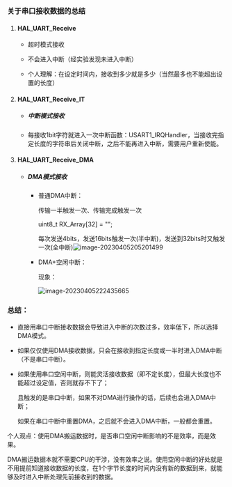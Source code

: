 ### **关于串口接收数据的总结**

1. #### HAL_UART_Receive

   - 超时模式接收

   - 不会进入中断（经实验发现未进入中断）

   - 个人理解：在设定时间内，接收到多少就是多少（当然最多也不能超出设置的长度）

2. #### HAL_UART_Receive_IT

   - ##### 中断模式接收

   - 每接收1bit字符就进入一次中断函数：USART1_IRQHandler，当接收完指定长度的字符串后关闭中断，之后不能再进入中断，需要用户重新使能。

3. #### HAL_UART_Receive_DMA

   - ##### DMA模式接收

     - 普通DMA中断：

       传输一半触发一次、传输完成触发一次

       uint8_t RX_Array[32] = "";

       每次发送4bits，发送16bits触发一次(半中断)，发送到32bits时又触发一次(全中断)![image-20230405205201499](C:\Users\80584\AppData\Roaming\Typora\typora-user-images\image-20230405205201499.png)

       

     - DMA+空闲中断：

       现象：

       ![image-20230405222435665](C:\Users\80584\AppData\Roaming\Typora\typora-user-images\image-20230405222435665.png)

### **总结：**

- 直接用串口中断接收数据会导致进入中断的次数过多，效率低下，所以选择DMA模式。

- 如果仅仅使用DMA接收数据，只会在接收到指定长度或一半时进入DMA中断（不是串口中断）。

- 如果使用串口空闲中断，则能灵活接收数据（即不定长度），但最大长度也不能超过设定值，否则就存不下了；

  且触发的是串口中断，如果不对DMA进行操作的话，后续也会进入DMA中断；

  如果在串口中断中重置DMA，之后就不会进入DMA中断，一般都会重置。

个人观点：使用DMA搬运数据时，是否串口空闲中断影响的不是效率，而是效果。

​					DMA搬运数据本就不需要CPU的干涉，没有效率之说。使用空闲中断的好处就是不用提前知道接收数据的长度，在1个字节长度的时间内没有新的数据到来，就能够及时进入中断处理先前接收到的数据。